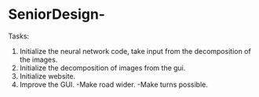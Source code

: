 # SeniorDesign-
 
Tasks:
  1. Initialize the neural network code, take input from the decomposition of the images.
  2. Initialize the decomposition of images from the gui.
  3. Initialize website.
  4. Improve the GUI.
    -Make road wider.
    -Make turns possible.
    
  
